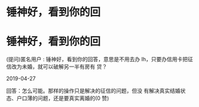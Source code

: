 # 锤神好，看到你的回

# 锤神好，看到你的回

(提问)匿名用户 : 锤神好，看到你的回答，意思是不用去办 lh，只要办信用卡把征信改为未婚，就可以破解另一半有房有 贷？

2019-04-27

回答：怎么可能。那样的操作只是解决的征信的问题，但没 有解决真实结婚状态、户口薄的问题，还是要真实离婚的(0 赞)